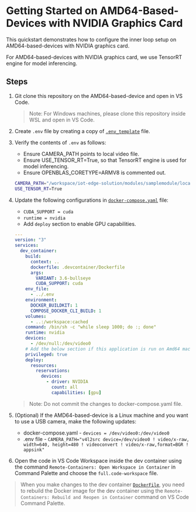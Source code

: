 # Getting Started on AMD64-Based-Devices with NVIDIA Graphics Card

This quickstart demonstrates how to configure the inner loop setup on AMD64-based-devices with NVIDIA graphics card.

For AMD64-based-devices with NVIDIA graphics card, we use TensorRT engine for model inferencing.

## Steps

1. Git clone this repository on the AMD64-based-device and open in VS Code.
   > Note: For Windows machines, please clone this repository inside WSL and open in VS Code.
1. Create `.env` file by creating a copy of [`.env_template`](../../.env_template) file.
1. Verify the contents of `.env` as follows:

   - Ensure CAMERA_PATH points to local video file.
   - Ensure USE_TENSOR_RT=True, so that TensorRT engine is used for model inferencing.
   - Ensure OPENBLAS_CORETYPE=ARMV8 is commented out.

   ```sh
   CAMERA_PATH="/workspace/iot-edge-solution/modules/samplemodule/local_data/demo_video.mkv"
   USE_TENSOR_RT=True
   ```

1. Update the following configurations in [`docker-compose.yaml`](../../.devcontainer/docker-compose.yml) file:

   - `CUDA_SUPPORT = cuda`
   - `runtime = nvidia`
   - Add `deploy` section to enable GPU capabilities.

   ```yaml
   ---
   version: "3"
   services:
     dev_container:
       build:
         context: ..
         dockerfile: .devcontainer/Dockerfile
         args:
           VARIANT: 3.6-bullseye
           CUDA_SUPPORT: cuda
       env_file:
         - ../.env
       environment:
         DOCKER_BUILDKIT: 1
         COMPOSE_DOCKER_CLI_BUILD: 1
       volumes:
         - ..:/workspace:cached
       command: /bin/sh -c "while sleep 1000; do :; done"
       runtime: nvidia
       devices:
         - /dev/null:/dev/video0
       # Add the below section if this application is run on Amd64 machine with NVIDIA drivers
       privileged: true
       deploy:
         resources:
           reservations:
             devices:
               - driver: NVIDIA
                 count: all
                 capabilities: [gpu]
   ```

   > Note: Do not commit the changes to docker-compose.yaml file.

1. (Optional) If the AMD64-based-device is a Linux machine and you want to use a USB camera, make the following updates:

   - docker-compose.yaml - `devices = /dev/video0:/dev/video0`
   - .env file - `CAMERA_PATH="v4l2src device=/dev/video0 ! video/x-raw, width=640, height=480 ! videoconvert ! video/x-raw,format=BGR ! appsink"`

1. Open the code in VS Code Workspace inside the dev container using the command `Remote-Containers: Open Workspace in Container` in Command Palette and choose the `full.code-workspace` file.

> When you make changes to the dev container [`DockerFile`](.devcontainer\Dockerfile), you need to rebuild the Docker image for the dev container using the `Remote-Containers: Rebuild and Reopen in Container` command on VS Code Command Palette.
